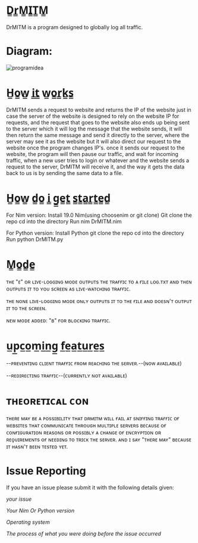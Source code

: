 # D̳r̳M̳I̳T̳M̳
DrMITM is a program designed to globally log all traffic.

# Diagram:
![programidea](https://user-images.githubusercontent.com/42507604/51783887-7a7c5600-2106-11e9-81a1-1d693e69500b.png)

# H̳o̳w̳ i̳t̳ w̳o̳r̳k̳s̳
DrMITM sends a request to website and returns the IP of the website just in case the server of the website is designed to rely on the website IP for requests, and the request that goes to the website also ends up being sent to the server which it will log the message that the website sends, it will then return the same message and send it directly to the server, where the server may see it as the website but it will also direct our request to the website once the program changes IP's. once it sends our request to the website, the program will then pause our traffic, and wait for incoming traffic, when a new user tries to login or whatever and the website sends a request to the server, DrMITM will receive it, and the way it gets the data back to us is by sending the same data to a file.

# H̳o̳w̳ d̳o̳ i̳ g̳e̳t̳ s̳t̳a̳r̳t̳e̳d̳

For Nim version:
Install 19.0 Nim(using choosenim or git clone)
  Git clone the repo
  cd into the directory
Run nim DrMITM.nim


For Python version:
Install Python
git clone the repo
cd into the directory
Run python DrMITM.py


# M̳o̳d̳e̳

ᴛʜᴇ "ᴇ" ᴏʀ ʟɪᴠᴇ-ʟᴏɢɢɪɴɢ ᴍᴏᴅᴇ ᴏᴜᴛᴘᴜᴛs ᴛʜᴇ ᴛʀᴀғғɪᴄ ᴛᴏ ᴀ ғɪʟᴇ ʟᴏɢ.ᴛxᴛ ᴀɴᴅ ᴛʜᴇɴ ᴏᴜᴛᴘᴜᴛs ɪᴛ ᴛᴏ ʏᴏᴜ sᴄʀᴇᴇɴ ᴀs ʟɪᴠᴇ-ᴡᴀᴛᴄʜɪɴɢ ᴛʀᴀғғɪᴄ.

ᴛʜᴇ ɴᴏɴᴇ ʟɪᴠᴇ-ʟᴏɢɢɪɴɢ ᴍᴏᴅᴇ ᴏɴʟʏ ᴏᴜᴛᴘᴜᴛs ɪᴛ ᴛᴏ ᴛʜᴇ ғɪʟᴇ ᴀɴᴅ ᴅᴏᴇsɴ'ᴛ ᴏᴜᴛᴘᴜᴛ ɪᴛ ᴛᴏ ᴛʜᴇ sᴄʀᴇᴇɴ.

ɴᴇᴡ ᴍᴏᴅᴇ ᴀᴅᴅᴇᴅ: "ʙ" ғᴏʀ ʙʟᴏᴄᴋɪɴɢ ᴛʀᴀғғɪᴄ.

# u̲p̲c̲o̲m̲i̲n̲g̲ f̲e̲a̲t̲u̲r̲e̲s̲

--ᴘʀᴇᴠᴇɴᴛɪɴɢ ᴄʟɪᴇɴᴛ ᴛʀᴀғғɪᴄ ғʀᴏᴍ ʀᴇᴀᴄʜɪɴɢ ᴛʜᴇ sᴇʀᴠᴇʀ.--(ɴᴏᴡ ᴀᴠᴀɪʟᴀʙʟᴇ)

--ʀᴇᴅɪʀᴇᴄᴛɪɴɢ ᴛʀᴀғғɪᴄ--(ᴄᴜʀʀᴇɴᴛʟʏ ɴᴏᴛ ᴀᴠᴀɪʟᴀʙʟᴇ)

# ᴛʜᴇᴏʀᴇᴛɪᴄᴀʟ ᴄᴏɴ

 ᴛʜᴇʀᴇ ᴍᴀʏ ʙᴇ ᴀ ᴘᴏssɪʙɪʟɪᴛʏ ᴛʜᴀᴛ ᴅʀᴍɪᴛᴍ ᴡɪʟʟ ғᴀɪʟ ᴀᴛ sɴɪғғɪɴɢ ᴛʀᴀғғɪᴄ ᴏғ ᴡᴇʙsɪᴛᴇs ᴛʜᴀᴛ ᴄᴏᴍᴍᴜɴɪᴄᴀᴛᴇ ᴛʜʀᴏᴜɢʜ ᴍᴜʟᴛɪᴘʟᴇ sᴇʀᴠᴇʀs ʙᴇᴄᴀᴜsᴇ ᴏғ ᴄᴏɴғɪɢᴜʀᴀᴛɪᴏɴ ʀᴇᴀsᴏɴs ᴏʀ ᴘᴏssɪʙʟʏ ᴀ ᴄʜᴀɴɢᴇ ᴏғ ᴇɴᴄʀʏᴘᴛɪᴏɴ ᴏʀ ʀᴇǫᴜɪʀᴇᴍᴇɴᴛs ᴏғ ɴᴇᴇᴅɪɴɢ ᴛᴏ ᴛʀɪᴄᴋ ᴛʜᴇ sᴇʀᴠᴇʀ. ᴀɴᴅ ɪ sᴀʏ "ᴛʜᴇʀᴇ ᴍᴀʏ" ʙᴇᴄᴀᴜsᴇ ɪᴛ ʜᴀsɴ'ᴛ ʙᴇᴇɴ ᴛᴇsᴛᴇᴅ ʏᴇᴛ.
 
 # Issue Reporting
 
 If you have an issue please submit it with the following details given: 
 
*your issue*

*Your Nim Or Python version*

*Operating system*

*The process of what you were doing before the issue occurred*


